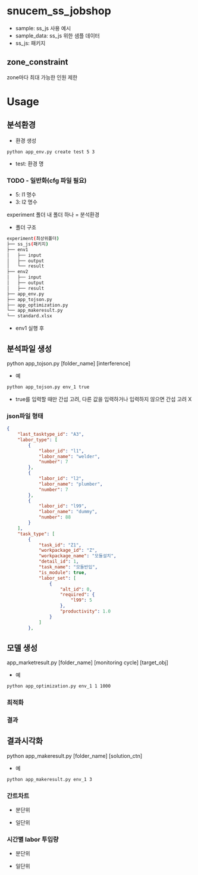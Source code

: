 # snucem_ss_jobshop
* sample: ss_js 사용 예시
* sample_data: ss_js 위한 샘플 데이터
* ss_js: 패키지

## zone_constraint
zone마다 최대 가능한 인원 제한 


# Usage
## 분석환경

* 환경 생성
```
python app_env.py create test 5 3
```
* test: 환경 명
### TODO - 일반화(cfg 파일 필요)
* 5: l1 명수
* 3: l2 명수

experiment 폴더 내 폴더 하나 = 분석환경

* 폴더 구조
```bash
experiment(최상위폴더)
├── ss_js(패키지)
├── env1
│   ├── input
│   ├── output
│   └── result
├── env2
│   ├── input
│   ├── output
│   ├── result
├── app_env.py   
├── app_tojson.py
├── app_optimization.py
└── app_makeresult.py
└── standard.xlsx

``` 
* env1 실행 후


## 분석파일 생성
python app_tojson.py [folder_name] [interference]
* 예
```bash
python app_tojson.py env_1 true
```
* true를 입력할 때만 간섭 고려, 다른 값을 입력하거나 입력하지 않으면 간섭 고려 X

### json파일 형태
```json
{	
	"last_tasktype_id": "A3", 
	"labor_type": [
		{
			"labor_id": "l1",
			"labor_name": "welder",
			"number": 7
		},
		{
			"labor_id": "l2",
			"labor_name": "plumber",
			"number": 7
		},
		{
			"labor_id": "l99",
			"labor_name": "dummy",
			"number": 88
		}
	],
	"task_type": [
		{
			"task_id": "Z1",
			"workpackage_id": "Z",
			"workpackage_name": "모듈설치",
			"detail_id": 1,
			"task_name": "모듈반입",
			"is_module": true,
			"labor_set": [
				{
					"alt_id": 0,
					"required": {
						"l99": 5
					},
					"productivity": 1.0
				}
			]
		},
```

## 모델 생성
app_marketresult.py [folder_name] [monitoring cycle] [target_obj]
* 예
```bash
python app_optimization.py env_1 1 1000
```
### 최적화

### 결과


## 결과시각화
python app_makeresult.py [folder_name] [solution_ctn]
* 예
```bash
python app_makeresult.py env_1 3
```
### 간트차트
* 분단위

* 일단위

### 시간별 labor 투입량
* 분단위

* 일단위